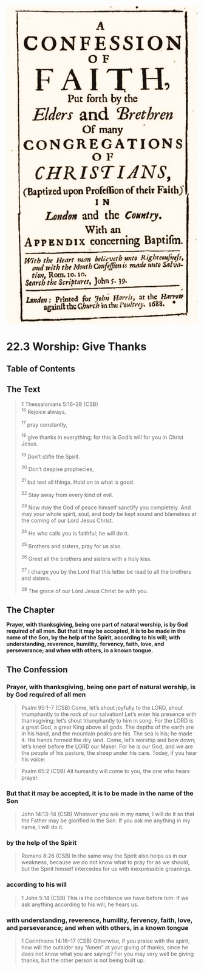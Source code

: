 <img class="intro-right" src="art-1689.png">

# 22.3 Worship: Give Thanks

## Table of Contents

<!-- toc -->

## The Text

>1 Thessalonians 5:16–28 (CSB)  
><sup>16</sup> Rejoice always, 
>
><sup>17</sup> pray constantly, 
>
><sup>18</sup> give thanks in everything; for this is God’s will for you in Christ Jesus. 
>
><sup>19</sup> Don’t stifle the Spirit. 
>
><sup>20</sup> Don’t despise prophecies, 
>
><sup>21</sup> but test all things. Hold on to what is good. 
>
><sup>22</sup> Stay away from every kind of evil. 
>
><sup>23</sup> Now may the God of peace himself sanctify you completely. And may your whole spirit, soul, and body be kept sound and blameless at the coming of our Lord Jesus Christ. 
>
><sup>24</sup> He who calls you is faithful; he will do it. 
>
><sup>25</sup> Brothers and sisters, pray for us also. 
>
><sup>26</sup> Greet all the brothers and sisters with a holy kiss. 
>
><sup>27</sup> I charge you by the Lord that this letter be read to all the brothers and sisters. 
>
><sup>28</sup> The grace of our Lord Jesus Christ be with you.

## The Chapter

**Prayer, with thanksgiving, being one part of natural worship, is by God required of all men. But that it may be accepted, it is to be made in the name of the Son, by the help of the Spirit, according to his will; with understanding, reverence, humility, fervency, faith, love, and perseverance; and when with others, in a known tongue.**

## The Confession

### Prayer, with thanksgiving, being one part of natural worship, is by God required of all men

>Psalm 95:1–7 (CSB) Come, let’s shout joyfully to the LORD, shout triumphantly to the rock of our salvation! Let’s enter his presence with thanksgiving; let’s shout triumphantly to him in song. For the LORD is a great God, a great King above all gods. The depths of the earth are in his hand, and the mountain peaks are his. The sea is his; he made it. His hands formed the dry land. Come, let’s worship and bow down; let’s kneel before the LORD our Maker. For he is our God, and we are the people of his pasture, the sheep under his care. Today, if you hear his voice:

>Psalm 65:2 (CSB) All humanity will come to you, the one who hears prayer.

### But that it may be accepted, it is to be made in the name of the Son

>John 14:13–14 (CSB) Whatever you ask in my name, I will do it so that the Father may be glorified in the Son. If you ask me anything in my name, I will do it.

### by the help of the Spirit

>Romans 8:26 (CSB) In the same way the Spirit also helps us in our weakness, because we do not know what to pray for as we should, but the Spirit himself intercedes for us with inexpressible groanings.

### according to his will

>1 John 5:14 (CSB) This is the confidence we have before him: If we ask anything according to his will, he hears us.

### with understanding, reverence, humility, fervency, faith, love, and perseverance; and when with others, in a known tongue

>1 Corinthians 14:16–17 (CSB) Otherwise, if you praise with the spirit, how will the outsider say “Amen” at your giving of thanks, since he does not know what you are saying? For you may very well be giving thanks, but the other person is not being built up.
